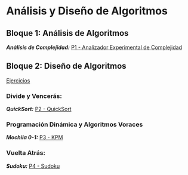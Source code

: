 # Análisis y Diseño de Algoritmos

## Bloque 1: Análisis de Algoritmos

***Análisis de Complejidad:*** [P1 - Analizador Experimental de Complejidad](https://github.com/Hidden-Process/AnaDisAlg/tree/main/Practicas/P1-Complejidad)

## Bloque 2: Diseño de Algoritmos

[Ejercicios](https://github.com/Hidden-Process/AnaDisAlg/tree/main/Ejercicios)

### Divide y Vencerás:

***QuickSort:*** [P2 - QuickSort](https://github.com/Hidden-Process/AnaDisAlg/tree/main/Practicas/P2-QuickSort)

### Programación Dinámica y Algoritmos Voraces

***Mochila 0-1:*** [P3 - KPM](https://github.com/Hidden-Process/AnaDisAlg/tree/main/Practicas/P3-KPM)

### Vuelta Atrás:

***Sudoku:*** [P4 - Sudoku](https://github.com/Hidden-Process/AnaDisAlg/tree/main/Practicas/P4-Sudoku)

